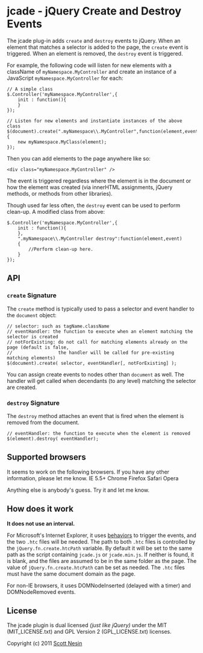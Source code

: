 # jcade - jQuery Create and Destroy Events

The jcade plug-in adds `create` and `destroy` events to jQuery. When an element that matches a selector is added to the page, the `create` event is triggered. When an element is removed, the `destroy` event is triggered.

For example, the following code will listen for new elements with a className of `myNamespace.MyController` and create an instance of a JavaScript `myNamespace.MyController` for each:

    // A simple class
    $.Controller('myNamespace.MyController',{
        init : function(){
        }
    });
    
    // Listen for new elements and instantiate instances of the above class
    $(document).create(".myNamespace\\.MyController",function(element,event){
        new myNamespace.MyClass(element);
    });

Then you can add elements to the page anywhere like so:

    <div class="myNamespace.MyController" />
  
The event is triggered regardless where the element is in the document or how the element was created (via innerHTML assignments, jQuery methods, or methods from other libraries).

Though used far less often, the `destroy` event can be used to perform clean-up. A modified class from above:

    $.Controller('myNamespace.MyController',{
        init : function(){
        },
        ".myNamespace\\.MyController destroy":function(element,event)
        {
            //Perform clean-up here.
        }
    });

## API

### `create` Signature

The `create` method is typically used to pass a selector and event handler to the `document` object:

    // selector: such as tagName.className
    // eventHandler: the function to execute when an element matching the selector is created
    // notForExisting: do not call for matching elements already on the page (default is false, 
    //                 the handler will be called for pre-existing matching elements)
    $(document).create( selector, eventHandler[, notForExisting] );

You can assign create events to nodes other than `document` as well. The handler will get called when decendants (to any level) matching the selector are created.

### `destroy` Signature

The `destroy` method attaches an event that is fired when the element is removed from the document.

    // eventHandler: the function to execute when the element is removed
    $(element).destroy( eventHandler);

## Supported browsers

It seems to work on the following browsers. If you have any other information, please let me know.
IE 5.5+
Chrome
Firefox
Safari
Opera

Anything else is anybody's guess. Try it and let me know.

## How does it work

**It does not use an interval.**

For Microsoft's Internet Explorer, it uses [behaviors](http://msdn.microsoft.com/en-us/library/ms531018\(v=VS.85\).aspx) to trigger the events, and the two `.htc` files will be needed. The path to both `.htc` files is controlled by the `jQuery.fn.create.htcPath` variable. By default it will be set to the same path as the script containing `jcade.js` or `jcade.min.js`. If neither is found, it is blank, and the files are assumed to be in the same folder as the page. The value of `jQuery.fn.create.htcPath` can be set as needed. The `.htc` files must have the same document domain as the page.

For non-IE browsers, it uses DOMNodeInserted (delayed with a timer) and DOMNodeRemoved events.

## License

The jcade plugin is dual licensed *(just like jQuery)* under the MIT (MIT\_LICENSE.txt) and GPL Version 2 (GPL\_LICENSE.txt) licenses.

Copyright (c) 2011 [Scott Nesin](http://scottnesin.com/)
